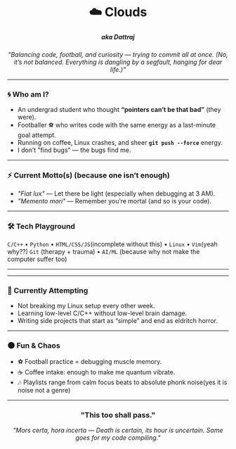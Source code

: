 <h1 align="center">☁️ Clouds</h1>
<h5 align ="center">aka Dattraj</h5>
<p align="center">
  <em>"Balancing code, football, and curiosity — trying to commit all at once.  
  (No, it’s not balanced. Everything is dangling by a segfault, hanging for dear life.)"</em>
</p>

---

### 🌀 Who am I?  
- An undergrad student who thought **“pointers can’t be that bad”** (they were).  
- Footballer ⚽ who writes code with the same energy as a last-minute goal attempt.  
- Running on coffee, Linux crashes, and sheer **`git push --force`** energy.  
- I don’t "find bugs" — the bugs find me.  

---

### ⚡ Current Motto(s) (because one isn’t enough)
- *"Fiat lux"* — Let there be light (especially when debugging at 3 AM).  
- *"Memento mori"* — Remember you’re mortal (and so is your code).  

---

### 🛠 Tech Playground
`C/C++`  • `Python` • `HTML/CSS/JS`(incomplete without this) • `Linux` • `Vim`(yeah why??)
`Git` (therapy + trauma) • `AI/ML` (because why not make the computer suffer too)  

---


---

### 🎯 Currently Attempting
- Not breaking my Linux setup every other week.  
- Learning low-level C/C++ without low-level brain damage.  
- Writing side projects that start as “simple” and end as eldritch horror.  

---

### 🌑 Fun & Chaos
- ⚽ Football practice = debugging muscle memory.  
- ☕ Coffee intake: enough to make me quantum vibrate.  
- 🎶 Playlists range from calm focus beats to absolute phonk noise(yes it is noise not a genre)
  

---
<h3 align="center">"This too shall pass."</h3>
<p align="center">
   <em>"Mors certa, hora incerta — Death is certain, its hour is uncertain.  
  Same goes for my code compiling."</em> 
</p>
